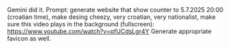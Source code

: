 Gemini did it.
Prompt: generate website that show counter to 5.7.2025 20:00 (croatian time), make desing cheezy, very croatian, very nationalist, make sure this video plays in the background (fullscreen): https://www.youtube.com/watch?v=pfUCdsLgr4Y Generate appropriate favicon as well.
